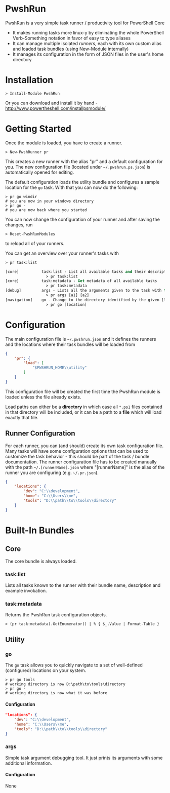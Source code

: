 # PwshRun
PwshRun is a very simple task runner / productivity tool for PowerShell Core

* It makes running tasks more linux-y by eliminating the whole PowerShell Verb-Something notation in favor of easy to type aliases
* It can manage multiple isolated _runners_, each with its own custom alias and loaded task bundles (using New-Module internally)
* It manages its configuration in the form of JSON files in the user's home directory



# Installation
```
> Install-Module PwshRun
```

Or you can download and install it by hand - http://www.powertheshell.com/installpsmodule/



# Getting Started
Once the module is loaded, you have to create a runner.

```
> New-PwshRunner pr
```

This creates a new runner with the alias "pr" and a default configuration for you. The new configuration file (located under `~/.pwshrun.ps.json`) is automatically opened for editing.

The default configuration loads the utility bundle and configures a sample location for the `go` task. With that you can now do the following:
```
> pr go windir
# you are now in your windows directory
> pr go -
# you are now back where you started
```

You can now change the configuration of your runner and after saving the changes, run
```
> Reset-PwshRunModules
```
to reload all of your runners.

You can get an overview over your runner's tasks with
```ps
> pr task:list

[core]          task:list - List all available tasks and their descriptions
                  > pr task:list
[core]          task:metadata - Get metadata of all available tasks
                  > pr task:metadata
[debug]         args - Lists all the arguments given to the task with type information
                  > pr args [a1] [a2]
[navigation]    go - Change to the directory identified by the given [location] name
                  > pr go [location]
```



# Configuration
The main configuration file is `~/.pwshrun.json` and it defines the runners and the locations where their task bundles will be loaded from

```json
{
    "pr": {
        "load": [
            "$PWSHRUN_HOME\\utility"
        ]
    }
}
```

This configuration file will be created the first time the PwshRun module is loaded unless the file already exists.

Load paths can either be a **directory** in which case all `*.ps1` files contained in that directory will be included, or it can be a path to a **file** which will load exactly that file.


## Runner Configuration
For each runner, you can (and should) create its own task configuration file. Many tasks will have some configuration options that can be used to customize the task behavior - this should be part of the task / bundle documentation. The runner configuration file has to be created manually with the path `~/.[runnerName].json` where "[runnerName]" is the alias of the runner you are configuring (e.g. `~/.pr.json`).

```json
{
    "locations": {
        "dev": "C:\\development",
        "home": "C:\\Users\\me",
        "tools": "D:\\path\\to\\tools\\directory"
    }
}
```

# Built-In Bundles

## Core
The core bundle is always loaded.

### task:list
Lists all tasks known to the runner with their bundle name, description and example invokation.

### task:metadata
Returns the PwshRun task configuration objects.

```
> (pr task:metadata).GetEnumerator() | % { $_.Value | Format-Table }
```

## Utility

### go
The `go` task allows you to quickly navigate to a set of well-defined (configured) locations on your system.

```
> pr go tools
# working directory is now D:\path\to\tools\directory
> pr go -
# working directory is now what it was before
```

#### Configuration
```json
"locations": {
    "dev": "C:\\development",
    "home": "C:\\Users\\me",
    "tools": "D:\\path\\to\\tools\\directory"
}
```


### args
Simple task argument debugging tool. It just prints its arguments with some additional information.

#### Configuration
None
